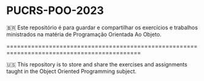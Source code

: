 # PUCRS-POO-2023
🇧🇷 Este repositório é para guardar e compartilhar os exercícios e trabalhos ministrados na matéria de Programação Orientada Ao Objeto.

============================================================================================

🇺🇸 This repository is to store and share the exercises and assignments taught in the Object Oriented Programming subject.
